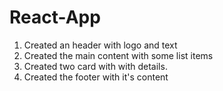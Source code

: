 # React-App
1. Created an header with logo and text
2. Created the main content with some list items
3. Created two card with with details.
4. Created the footer with it's content
